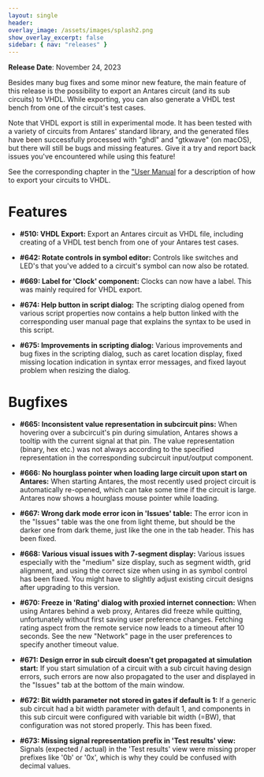 ```yaml
---
layout: single
header:
overlay_image: /assets/images/splash2.png
show_overlay_excerpt: false
sidebar: { nav: "releases" }
---
```


**Release Date**: November 24, 2023

Besides many bug fixes and some minor new feature, the main feature of this release is the possibility to export an Antares circuit (and its sub circuits) to VHDL. While exporting, you can also generate a VHDL test bench from one of the circuit's test cases.

Note that VHDL export is still in experimental mode. It has been tested with a variety of circuits from Antares' standard library, and the generated files have been successfully processed with "ghdl" and "gtkwave" (on macOS), but there will still be bugs and missing features. Give it a try and report back issues you've encountered while using this feature!

See the corresponding chapter in the ["User Manual](/user-manual/english/circuits/vhdl-export) for a description of how to export your circuits to VHDL.

# Features

* **#510: VHDL Export:** Export an Antares circuit as VHDL file, including creating of a VHDL test bench from one of your Antares test cases.

* **#642: Rotate controls in symbol editor:** Controls like switches and LED's that you've added to a circuit's symbol can now also be rotated.

* **#669: Label for 'Clock' component:** Clocks can now have a label. This was mainly required for VHDL export.

* **#674: Help button in script dialog:** The scripting dialog opened from various script properties now contains a help button linked with the corresponding user manual page that explains the syntax to be used in this script.

* **#675: Improvements in scripting dialog:** Various improvements and bug fixes in the scripting dialog, such as caret location display, fixed missing location indication in syntax error messages, and fixed layout problem when resizing the dialog.

# Bugfixes

* **#665: Inconsistent value representation in subcircuit pins:** When hovering over a subcircuit's pin during simulation, Antares shows a tooltip with the current signal at that pin. The value representation (binary, hex etc.) was not always according to the specified representation in the corresponding subcircuit input/output component.

* **#666: No hourglass pointer when loading large circuit upon start on Antares:** When starting Antares, the most recently used project circuit is automatically re-opened, which can take some time if the circuit is large. Antares now shows a hourglass mouse pointer while loading.

* **#667: Wrong dark mode error icon in 'Issues' table:** The error icon in the "Issues" table was the one from light theme, but should be the darker one from dark theme, just like the one in the tab header. This has been fixed.

* **#668: Various visual issues with 7-segment display:** Various issues especially with the "medium" size display, such as segment width, grid alignment, and using the correct size when using in as symbol control has been fixed. You might have to slightly adjust existing circuit designs after upgrading to this version.

* **#670: Freeze in 'Rating' dialog with proxied internet connection:** When using Antares behind a web proxy, Antares did freeze while quitting, unfortunately without first saving user preference changes. Fetching rating aspect from the remote service now leads to a timeout after 10 seconds. See the new "Network" page in the user preferences to specify another timeout value.

* **#671: Design error in sub circuit doesn't get propagated at simulation start:** If you start simulation of a circuit with a sub circuit having design errors, such errors are now also propagated to the user and displayed in the "Issues" tab at the bottom of the main window.

* **#672: Bit width parameter not stored in gates if default is 1:** If a generic sub circuit had a bit width parameter with default 1, and components in this sub circuit were configured with variable bit width (=BW), that configuration was not stored properly. This has been fixed.

* **#673: Missing signal representation prefix in 'Test results' view:** Signals (expected / actual) in the 'Test results' view were missing proper prefixes like '0b' or '0x', which is why they could be confused with decimal values.